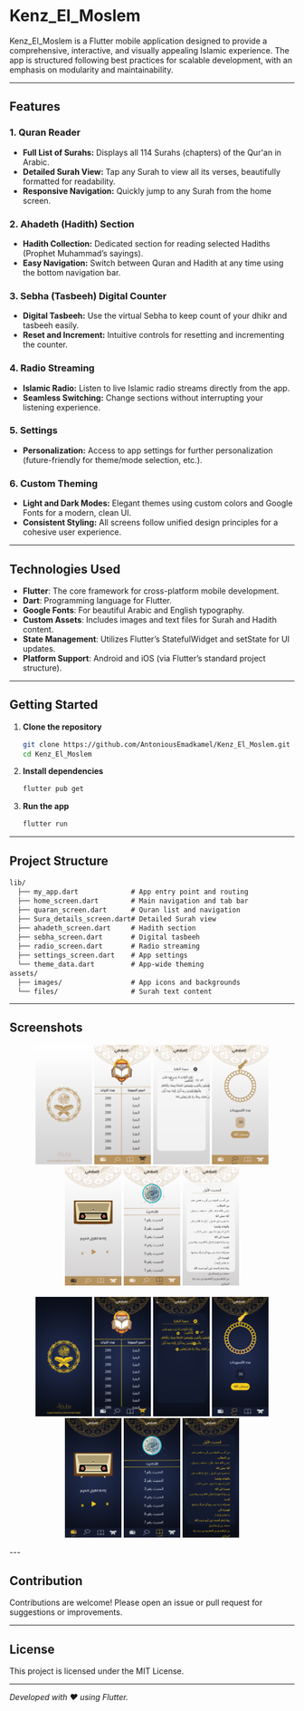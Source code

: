 # Kenz_El_Moslem

Kenz_El_Moslem is a Flutter mobile application designed to provide a comprehensive, interactive, and visually appealing Islamic experience. The app is structured following best practices for scalable development, with an emphasis on modularity and maintainability.

---

## Features

### 1. Quran Reader
- **Full List of Surahs:** Displays all 114 Surahs (chapters) of the Qur'an in Arabic.
- **Detailed Surah View:** Tap any Surah to view all its verses, beautifully formatted for readability.
- **Responsive Navigation:** Quickly jump to any Surah from the home screen.

### 2. Ahadeth (Hadith) Section
- **Hadith Collection:** Dedicated section for reading selected Hadiths (Prophet Muhammad’s sayings).
- **Easy Navigation:** Switch between Quran and Hadith at any time using the bottom navigation bar.

### 3. Sebha (Tasbeeh) Digital Counter
- **Digital Tasbeeh:** Use the virtual Sebha to keep count of your dhikr and tasbeeh easily.
- **Reset and Increment:** Intuitive controls for resetting and incrementing the counter.

### 4. Radio Streaming
- **Islamic Radio:** Listen to live Islamic radio streams directly from the app.
- **Seamless Switching:** Change sections without interrupting your listening experience.

### 5. Settings
- **Personalization:** Access to app settings for further personalization (future-friendly for theme/mode selection, etc.).

### 6. Custom Theming
- **Light and Dark Modes:** Elegant themes using custom colors and Google Fonts for a modern, clean UI.
- **Consistent Styling:** All screens follow unified design principles for a cohesive user experience.

---

## Technologies Used

- **Flutter**: The core framework for cross-platform mobile development.
- **Dart**: Programming language for Flutter.
- **Google Fonts**: For beautiful Arabic and English typography.
- **Custom Assets**: Includes images and text files for Surah and Hadith content.
- **State Management**: Utilizes Flutter’s StatefulWidget and setState for UI updates.
- **Platform Support**: Android and iOS (via Flutter’s standard project structure).

---

## Getting Started

1. **Clone the repository**
   ```bash
   git clone https://github.com/AntoniousEmadkamel/Kenz_El_Moslem.git
   cd Kenz_El_Moslem
   ```

2. **Install dependencies**
   ```bash
   flutter pub get
   ```

3. **Run the app**
   ```bash
   flutter run
   ```

---

## Project Structure

```
lib/
  ├── my_app.dart             # App entry point and routing
  ├── home_screen.dart        # Main navigation and tab bar
  ├── quaran_screen.dart      # Quran list and navigation
  ├── Sura_details_screen.dart# Detailed Surah view
  ├── ahadeth_screen.dart     # Hadith section
  ├── sebha_screen.dart       # Digital tasbeeh
  ├── radio_screen.dart       # Radio streaming
  ├── settings_screen.dart    # App settings
  └── theme_data.dart         # App-wide theming
assets/
  ├── images/                 # App icons and backgrounds
  └── files/                  # Surah text content
```

---

## Screenshots
<p align="center">

<img src="https://github.com/AntoniousEmadkamel/Kenz_El_Moslem/blob/master/splash-light.png" width="100"/>
<img src="https://github.com/AntoniousEmadkamel/Kenz_El_Moslem/blob/master/quran-light.png" width="100"/>
<img src="https://github.com/AntoniousEmadkamel/Kenz_El_Moslem/blob/master/sura-content-light.png" width="100"/>
<img src="https://github.com/AntoniousEmadkamel/Kenz_El_Moslem/blob/master/tasbeeh-light.png" width="100"/>
<img src="https://github.com/AntoniousEmadkamel/Kenz_El_Moslem/blob/master/radio-light.png" width="100"/>
<img src="https://github.com/AntoniousEmadkamel/Kenz_El_Moslem/blob/master/ahadeth-light.png" width="100"/>
<img src="https://github.com/AntoniousEmadkamel/Kenz_El_Moslem/blob/master/hadeth-content-light.png" width="100"/>
<br>
<br>
<img src="https://github.com/AntoniousEmadkamel/Kenz_El_Moslem/blob/master/splash-dark.png" width="100"/>
<img src="https://github.com/AntoniousEmadkamel/Kenz_El_Moslem/blob/master/quran-dark.png" width="100"/>
<img src="https://github.com/AntoniousEmadkamel/Kenz_El_Moslem/blob/master/sura-content-dark.png" width="100"/>
<img src="https://github.com/AntoniousEmadkamel/Kenz_El_Moslem/blob/master/tasbeeh-dark.png" width="100"/>
<img src="https://github.com/AntoniousEmadkamel/Kenz_El_Moslem/blob/master/radio-dark.png" width="100"/>
<img src="https://github.com/AntoniousEmadkamel/Kenz_El_Moslem/blob/master/ahadeth-dark.png" width="100"/>
<img src="https://github.com/AntoniousEmadkamel/Kenz_El_Moslem/blob/master/hadeth-content-dark.png" width="100"/>
</p>
---

## Contribution

Contributions are welcome! Please open an issue or pull request for suggestions or improvements.

---

## License

This project is licensed under the MIT License.

---

*Developed with ❤️ using Flutter.*
